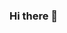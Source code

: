 ### Hi there 👋

<!--
**JeComtempleDuCodeSource/JeComtempleDuCodeSource** is a ✨ _special_ ✨ repository because its `README.md` (this file) appears on your GitHub profile.

Hey how is it going?

![MooMoo LOGO](/MEUH.gif) 

No fancy code for me! I only do simple code and as less as possible.

